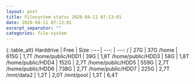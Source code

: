 ```yaml
---
layout: post
title: Filesystem status 2020-04-11 07:13:01
date: 2020-04-11 07:13:01
excerpt_separator: ""
categories: file-system
---
```

{:.table_alt}
Harddrive | Free | Size
:--- | ---: | ---:
/ | 27G | 37G
/home | 615G | 1,7T
/home/public/HDD1 | 39G | 1,8T
/home/public/HDD3 | 58G | 1,8T
/home/public/HDD4 | 152G | 2,7T
/home/public/HDD5 | 559G | 2,7T
/home/public/HDD6 | 738G | 2,7T
/home/public/HDD7 | 225G | 2,7T
/mnt/data2 | 1,2T | 2,0T
/mnt/pool | 1,3T | 6,4T
